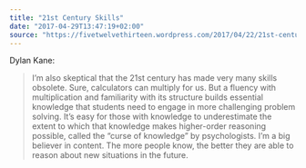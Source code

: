 ```yaml
---
title: "21st Century Skills"
date: "2017-04-29T13:47:19+02:00"
source: "https://fivetwelvethirteen.wordpress.com/2017/04/22/21st-century-skills/"
---
```


Dylan Kane:

> I’m also skeptical that the 21st century has made very many skills obsolete. Sure, calculators can multiply for us. But a fluency with multiplication and familiarity with its structure builds essential knowledge that students need to engage in more challenging problem solving. It’s easy for those with knowledge to underestimate the extent to which that knowledge makes higher-order reasoning possible, called the “curse of knowledge” by psychologists. I’m a big believer in content. The more people know, the better they are able to reason about new situations in the future.

